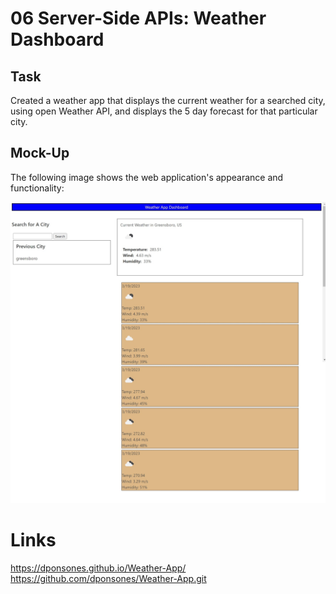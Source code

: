 # 06 Server-Side APIs: Weather Dashboard

## Task

Created a weather app that displays the current weather for a searched city, using open Weather API, and displays the 5 day forecast for that particular city. 


## Mock-Up

The following image shows the web application's appearance and functionality:

![The weather app includes a search option, a list of cities, and a five-day forecast and current weather conditions for Greensboro.](./Assets/screenshot.jpeg)

# Links 

  https://dponsones.github.io/Weather-App/
  https://github.com/dponsones/Weather-App.git
